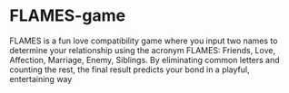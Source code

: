 # FLAMES-game
FLAMES is a fun love compatibility game where you input two names to determine your relationship using the acronym FLAMES: Friends, Love, Affection, Marriage, Enemy, Siblings. By eliminating common letters and counting the rest, the final result predicts your bond in a playful, entertaining way
